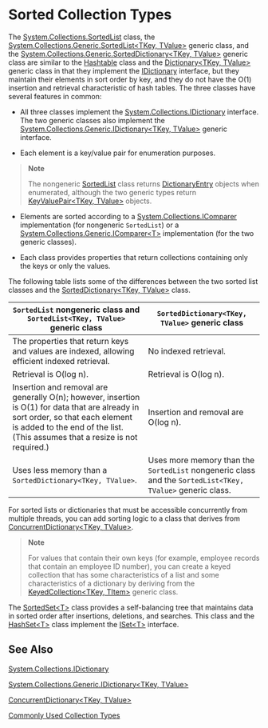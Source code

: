 # Sorted Collection Types  
 
 The [System.Collections.SortedList](http://dotnet.github.io/api/System.Collections.SortedList.html) class, the [System.Collections.Generic.SortedList&lt;TKey, TValue&gt;](http://dotnet.github.io/api/System.Collections.Generic.SortedList%602.html) generic class, and the [System.Collections.Generic.SortedDictionary&lt;TKey, TValue&gt;](http://dotnet.github.io/api/System.Collections.Generic.SortedDictionary%602.html) generic class are similar to the [Hashtable](http://dotnet.github.io/api/System.Collections.Hashtable.html) class and the [Dictionary&lt;TKey, TValue&gt;](http://dotnet.github.io/api/System.Collections.Generic.Dictionary%602.html) generic class in that they implement the [IDictionary](http://dotnet.github.io/api/System.Collections.IDictionary.html) interface, but they maintain their elements in sort order by key, and they do not have the O(1) insertion and retrieval characteristic of hash tables. The three classes have several features in common:  

 *   All three classes implement the [System.Collections.IDictionary](http://dotnet.github.io/api/System.Collections.IDictionary.html) interface. The two generic classes also implement the [System.Collections.Generic.IDictionary&lt;TKey, TValue&gt;](http://dotnet.github.io/api/System.Collections.Generic.IDictionary%602.html) generic interface.  
 
 *   Each element is a key/value pair for enumeration purposes.   
  
> **Note**  
 >   
>The nongeneric [SortedList](http://dotnet.github.io/api/System.Collections.SortedList.html) class returns [DictionaryEntry](http://dotnet.github.io/api/System.Collections.DictionaryEntry.html) objects when enumerated, although the two generic types return [KeyValuePair&lt;TKey, TValue&gt;](http://dotnet.github.io/api/System.Collections.Generic.KeyValuePair%602.html) objects.  
   
*   Elements are sorted according to a [System.Collections.IComparer](http://dotnet.github.io/api/System.Collections.IComparer.html) implementation (for nongeneric `SortedList`) or a [System.Collections.Generic.IComparer&lt;T&gt;](http://dotnet.github.io/api/System.Collections.Generic.IComparer%601.html) implementation (for the two generic classes).  
   
 *   Each class provides properties that return collections containing only the keys or only the values.  
   
The following table lists some of the differences between the two sorted list classes and the [SortedDictionary<TKey, TValue>](http://dotnet.github.io/api/System.Collections.Generic.SortedDictionary%602.html) class.  
   
 `SortedList` nongeneric class and `SortedList<TKey, TValue>` generic class | `SortedDictionary<TKey, TValue>` generic class  
 --------------------------------------------------------------------------------- | ------------------------------  
 The properties that return keys and values are indexed, allowing efficient indexed retrieval. | No indexed retrieval.  
 Retrieval is O(log n). | Retrieval is O(log n).  
 Insertion and removal are generally O(n); however, insertion is O(1) for data that are already in sort order, so that each element is added to the end of the list. (This assumes that a resize is not required.) | Insertion and removal are O(log n).  
 Uses less memory than a `SortedDictionary<TKey, TValue>`. | Uses more memory than the `SortedList` nongeneric class and the `SortedList<TKey, TValue>` generic class.  
  
 For sorted lists or dictionaries that must be accessible concurrently from multiple threads, you can add sorting logic to a class that derives from [ConcurrentDictionary&lt;TKey, TValue&gt;](http://dotnet.github.io/api/System.Collections.Concurrent.ConcurrentDictionary%602.html).  
  
 > **Note**  
 >   
 >For values that contain their own keys (for example, employee records that contain an employee ID number), you can create a keyed collection that has some characteristics of a list and some characteristics of a dictionary by deriving from the [KeyedCollection&lt;TKey, TItem&gt;]() generic class.  
   
 The [SortedSet&lt;T&gt;](http://dotnet.github.io/api/System.Collections.Generic.SortedSet%601.html) class provides a self-balancing tree that maintains data in sorted order after insertions, deletions, and searches. This class and the [HashSet&lt;T&gt;](http://dotnet.github.io/api/System.Collections.Generic.HashSet%601.html) class implement the [ISet&lt;T&gt;](http://dotnet.github.io/api/System.Collections.Generic.ISet%601.html) interface.  
   
## See Also  
  
[System.Collections.IDictionary](http://dotnet.github.io/api/System.Collections.IDictionary.html)  
   
[System.Collections.Generic.IDictionary&lt;TKey, TValue&gt;](http://dotnet.github.io/api/System.Collections.Generic.IDictionary%602.html)  
   
[ConcurrentDictionary&lt;TKey, TValue&gt;](http://dotnet.github.io/api/System.Collections.Concurrent.ConcurrentDictionary%602.html)  
 
[Commonly Used Collection Types](commonly-used-collection-types.md) 

